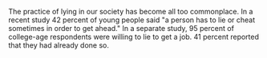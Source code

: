 The practice of lying in our society has become all too commonplace. In a recent study 42 percent of young people said "a person has to lie or cheat sometimes in order to get ahead." In a separate study, 95 percent of college-age respondents were willing to lie to get a job. 41 percent reported that they had already done so. 
